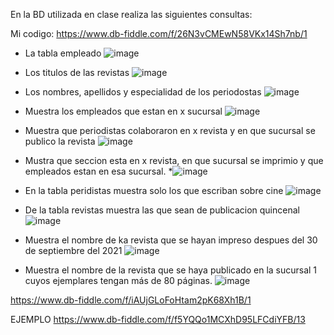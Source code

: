 En la BD utilizada en clase realiza las siguientes consultas:

Mi codigo: https://www.db-fiddle.com/f/26N3vCMEwN58VKx14Sh7nb/1

* La tabla empleado
![image](https://user-images.githubusercontent.com/34118685/170726987-fa598b5d-98fa-4a8c-ba67-7469291ccadb.png)

* Los titulos de las revistas
![image](https://user-images.githubusercontent.com/34118685/170727251-be1a3e27-45dd-4f8f-b340-4be794c1e732.png)

* Los nombres, apellidos y especialidad de los periodostas
![image](https://user-images.githubusercontent.com/34118685/170727953-65e9d33c-b76d-45cd-b8ef-2e3be43cd2b6.png)

* Muestra los empleados que estan en x sucursal
![image](https://user-images.githubusercontent.com/34118685/170728911-da76f1e3-4bb0-4fd5-a9c2-6709ee8e8887.png)

* Muestra que periodistas colaboraron en x revista y en que sucursal se publico la revista
![image](https://user-images.githubusercontent.com/34118685/170731328-bc7bebf7-aa9c-4e8e-84e7-64fee69ea914.png)

* Mustra que seccion esta en x revista, en que sucursal se imprimio y que empleados estan en esa sucursal.
*![image](https://user-images.githubusercontent.com/34118685/170733074-e336ae82-f835-418f-abc9-89cf25f85ae2.png)

* En la tabla peridistas muestra solo los que escriban sobre cine
![image](https://user-images.githubusercontent.com/34118685/170733496-b731b28e-9717-414e-a449-155ede90df4f.png)

* De la tabla revistas muestra las que sean de publicacion quincenal
![image](https://user-images.githubusercontent.com/34118685/170733854-b2a4b1d6-9a28-47f5-8e72-4adba8e3411c.png)


* Muestra el nombre de ka revista que se hayan impreso despues del 30 de septiembre del 2021
![image](https://user-images.githubusercontent.com/34118685/170734358-2738d673-a6f1-41d4-8060-76c0d803ffc2.png)

* Muestra el nombre de la revista que se haya publicado en la sucursal 1 cuyos ejemplares tengan más de 80 páginas.
![image](https://user-images.githubusercontent.com/34118685/170735440-bb1f78a9-f265-4156-bb12-997f9cad58c9.png)



https://www.db-fiddle.com/f/iAUjGLoFoHtam2pK68Xh1B/1

EJEMPLO
https://www.db-fiddle.com/f/f5YQQo1MCXhD95LFCdiYFB/13

